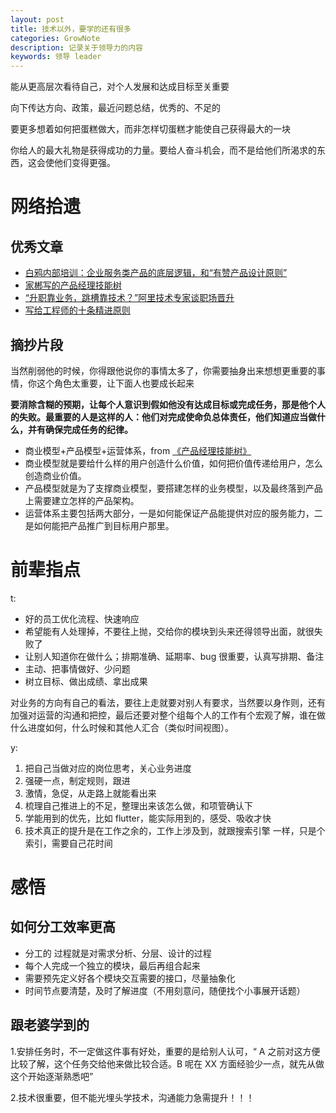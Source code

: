 ```yaml
---
layout: post
title: 技术以外，要学的还有很多
categories: GrowNote
description: 记录关于领导力的内容
keywords: 领导 leader
---
```



能从更高层次看待自己，对个人发展和达成目标至关重要

向下传达方向、政策，最近问题总结，优秀的、不足的

要更多想着如何把蛋糕做大，而非怎样切蛋糕才能使自己获得最大的一块

你给人的最大礼物是获得成功的力量。要给人奋斗机会，而不是给他们所渴求的东西，这会使他们变得更强。

# 网络拾遗

## 优秀文章

- [白鸦内部培训：企业服务类产品的底层逻辑，和“有赞产品设计原则”](https://mp.weixin.qq.com/s/-kLQPDU-9337mN1ebjuYqA)
- [家郴写的产品经理技能树](https://mp.weixin.qq.com/s/14KA5IVIsKd6Ux6LvdY-OA)
- [“升职靠业务，跳槽靠技术？”阿里技术专家谈职场晋升](https://mp.weixin.qq.com/s/6so59OQ4GcDb4uYgiPhCOQ)
- [写给工程师的十条精进原则
](https://mp.weixin.qq.com/s/B7iq-SKBvpB3RYgp5Sm1gA)

## 摘抄片段

当然削弱他的时候，你得跟他说你的事情太多了，你需要抽身出来想想更重要的事情，你这个角色太重要，让下面人也要成长起来

**要消除含糊的预期，让每个人意识到假如他没有达成目标或完成任务，那是他个人的失败。最重要的人是这样的人：他们对完成使命负总体责任，他们知道应当做什么，并有确保完成任务的纪律。**



- 商业模型+产品模型+运营体系，from [《产品经理技能树》](https://mp.weixin.qq.com/s/14KA5IVIsKd6Ux6LvdY-OA)
- 商业模型就是要给什么样的用户创造什么价值，如何把价值传递给用户，怎么创造商业价值。
- 产品模型就是为了支撑商业模型，要搭建怎样的业务模型，以及最终落到产品上需要建立怎样的产品架构。
- 运营体系主要包括两大部分，一是如何能保证产品能提供对应的服务能力，二是如何能把产品推广到目标用户那里。

# 前辈指点

t:

- 好的员工优化流程、快速响应
- 希望能有人处理掉，不要往上抛，交给你的模块到头来还得领导出面，就很失败了
- 让别人知道你在做什么；排期准确、延期率、bug 很重要，认真写排期、备注
- 主动、把事情做好、少问题
- 树立目标、做出成绩、拿出成果

对业务的方向有自己的看法，要往上走就要对别人有要求，当然要以身作则，还有加强对运营的沟通和把控，最后还要对整个组每个人的工作有个宏观了解，谁在做什么进度如何，什么时候和其他人汇合（类似时间视图）。

y:

1. 把自己当做对应的岗位思考，关心业务进度
2. 强硬一点，制定规则，跟进
3. 激情，急促，从走路上就能看出来
4. 梳理自己推进上的不足，整理出来该怎么做，和项管确认下
5. 学能用到的优先，比如 flutter，能实际用到的，感受、吸收才快
6. 技术真正的提升是在工作之余的，工作上涉及到，就跟搜索引擎 一样，只是个索引，需要自己花时间

# 感悟

## 如何分工效率更高

- 分工的 过程就是对需求分析、分层、设计的过程
- 每个人完成一个独立的模块，最后再组合起来
- 需要预先定义好各个模块交互需要的接口，尽量抽象化
- 时间节点要清楚，及时了解进度（不用刻意问，随便找个小事展开话题）

## 跟老婆学到的

1.安排任务时，不一定做这件事有好处，重要的是给别人认可，“ A 之前对这方便比较了解，这个任务交给他来做比较合适。B 呢在 XX 方面经验少一点，就先从做这个开始逐渐熟悉吧”

2.技术很重要，但不能光埋头学技术，沟通能力急需提升！！！